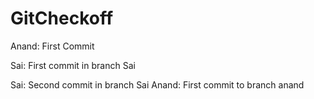 # GitCheckoff
Anand: First Commit

Sai: First commit in branch Sai

Sai: Second commit in branch Sai
Anand: First commit to branch anand
